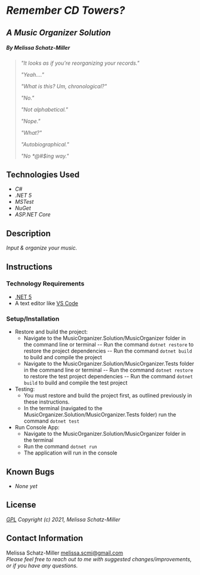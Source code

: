 # _Remember CD Towers?_
## _A Music Organizer Solution_

##### By _**Melissa Schatz-Miller**_


> _"It looks as if you're reorganizing your records."_
>
> _"Yeah...."_
>
>  _"What is this? Um, chronological?"_
>
> _"No."_
>
> _"Not alphabetical."_
>
>  _"Nope."_
>
> _"What?"_
>
>  _"Autobiographical."_
>
>  _"No *@#$ing way."_


## Technologies Used

* _C#_
* _.NET 5_
* _MSTest_
* _NuGet_
* _ASP.NET Core_

## Description

_Input & organize your music._

## Instructions

### Technology Requirements

* [.NET 5](https://dotnet.microsoft.com/download/dotnet/5.0)
* A text editor like [VS Code](https://code.visualstudio.com/)

### Setup/Installation

* Restore and build the project:
  - Navigate to the MusicOrganizer.Solution/MusicOrganizer folder in the command line or terminal 
    -- Run the command ```dotnet restore``` to restore the project dependencies
    -- Run the command ```dotnet build``` to build and compile the project
  - Navigate to the MusicOrganizer.Solution/MusicOrganizer.Tests folder in the command line or terminal 
    -- Run the command ```dotnet restore``` to restore the test project dependencies
    -- Run the command ```dotnet build``` to build and compile the test project
* Testing:
  - You must restore and build the project first, as outlined previously in these instructions.
  - In the terminal (navigated to the MusicOrganizer.Solution/MusicOrganizer.Tests folder) run the command ```dotnet test```
* Run Console App:
  - Navigate to the MusicOrganizer.Solution/MusicOrganizer folder in the terminal
  - Run the command ```dotnet run``` 
  - The application will run in the console

## Known Bugs

* _None yet_

## License

_[GPL](https://opensource.org/licenses/gpl-license)_
_Copyright (c) 2021, Melissa Schatz-Miller_

## Contact Information

Melissa Schatz-Miller <melissa.scmi@gmail.com>  
_Please feel free to reach out to me with suggested changes/improvements, or if you have any questions._